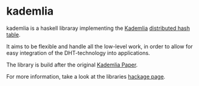 kademlia
========

kademlia is a haskell libraray implementing the [Kademlia][wiki_kademlia]
[distributed hash table][wiki_dht].

It aims to be flexible and handle all the low-level work, in order to allow
for easy integration of the DHT-technology into applications.

The library is build after the original [Kademlia Paper][paper_kademlia].

For more information, take a look at the libraries [hackage page][hackage].

[wiki_kademlia]: https://en.wikipedia.org/wiki/Kademlia
[wiki_dht]: https://en.wikipedia.org/wiki/Distributed_hash_table
[paper_kademlia]: http://pdos.csail.mit.edu/~petar/papers/maymounkov-kademlia-lncs.pdf
[hackage]: https://hackage.haskell.org/package/kademlia-1.1.0.0
